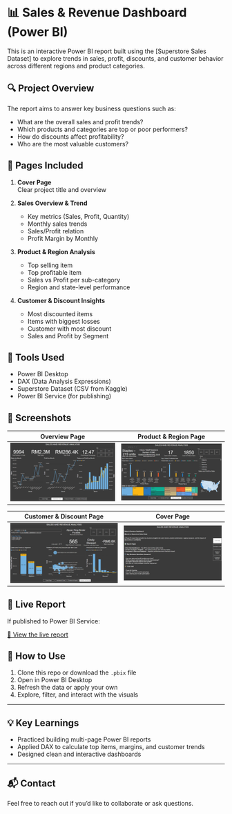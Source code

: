 # 📊 Sales & Revenue Dashboard (Power BI)

This is an interactive Power BI report built using the [Superstore Sales Dataset] to explore trends in sales, profit, discounts, and customer behavior across different regions and product categories.

## 🔍 Project Overview

The report aims to answer key business questions such as:
- What are the overall sales and profit trends?
- Which products and categories are top or poor performers?
- How do discounts affect profitability?
- Who are the most valuable customers?

## 📁 Pages Included

1. **Cover Page**  
   Clear project title and overview

2. **Sales Overview & Trend**  
   - Key metrics (Sales, Profit, Quantity)
   - Monthly sales trends
   - Sales/Profit relation
   - Profit Margin by Monthly

3. **Product & Region Analysis**  
   - Top selling item
   - Top profitable item
   - Sales vs Profit per sub-category
   - Region and state-level performance

4. **Customer & Discount Insights**  
   - Most discounted items
   - Items with biggest losses
   - Customer with most discount
   - Sales and Profit by Segment

## 🧰 Tools Used

- Power BI Desktop
- DAX (Data Analysis Expressions)
- Superstore Dataset (CSV from Kaggle)
- Power BI Service (for publishing)

## 📸 Screenshots

| Overview Page                             | Product & Region Page                          |
|-------------------------------------------|------------------------------------------------|
| ![Overview](Overview%20&%20Trend.PNG)     | ![Product](Products%20&%20Region.PNG)               |

| Customer & Discount Page                  | Cover Page                                     |
|-------------------------------------------|------------------------------------------------|
| ![Discount](Customer%20&%20Discount.PNG)      | ![Cover](Cover%20Page.PNG)                 |

## 🔗 Live Report 

If published to Power BI Service:

[🔗 View the live report](https://app.powerbi.com/links/a3eD4KMmH-?ctid=e76098d4-4488-4bf5-9ca7-f469aec5b03b&pbi_source=linkShare&bookmarkGuid=375927da-f968-4b84-9316-366171285dd2)

## 📌 How to Use

1. Clone this repo or download the `.pbix` file
2. Open in Power BI Desktop
3. Refresh the data or apply your own
4. Explore, filter, and interact with the visuals

---

## 💡 Key Learnings

- Practiced building multi-page Power BI reports
- Applied DAX to calculate top items, margins, and customer trends
- Designed clean and interactive dashboards

---

## 📬 Contact

Feel free to reach out if you’d like to collaborate or ask questions.

